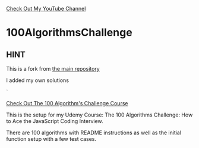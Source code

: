 <a href='https://www.YouTube.com/CodingTutorials360'>Check Out My YouTube Channel </a>

# 100AlgorithmsChallenge

## HINT
<p>This is a fork from <a href='https://github.com/Dylan-Israel/100AlgorithmsChallenge'>the main repository</a></p>
<p>I added my own solutions</p>`

<a href='https://www.udemy.com/course/100-algorithms-challenge'>Check Out The 100 Algorithm's Challenge Course</a>

<p>This is the setup for my Udemy Course: The 100 Algorithms Challenge: How to Ace the JavaScript Coding Interview.</p>
<p>There are 100 algorithms with README instructions as well as the initial function setup with a few test cases.</p>

